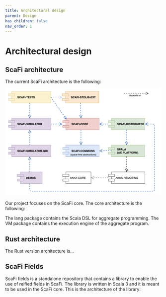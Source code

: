 ```yaml
---
title: Architectural design
parent: Design
has_children: false
nav_order: 1
---
```

# Architectural design

## ScaFi architecture

The current ScaFi architecture is the following:

<div align="center"> 
    <img src="/assets/scafi-architecture.png"> 
</div>

Our project focuses on the ScaFi core.
The core architecture is the following:

<!-- ![Diagram Image Link](/assets/puml/architecture.puml) -->

The lang package contains the Scala DSL for aggregate programming.
The VM package contains the execution engine of the aggregate program.

## Rust architecture

The Rust version architecture is...

## ScaFi Fields

ScaFi fields is a standalone repository that contains a library to enable the use of reified fields in ScaFi.
The library is written in Scala 3 and it is meant to be used in the ScaFi core.
This is the architecture of the library:

<!-- ![Diagram Image Link](/assets/puml/fields.puml) -->